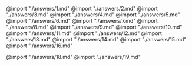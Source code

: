 @import "./answers/1.md"
@import "./answers/2.md"
@import "./answers/3.md"
@import "./answers/4.md"
@import "./answers/5.md"
@import "./answers/6.md"
@import "./answers/7.md"
@import "./answers/8.md"
@import "./answers/9.md"
@import "./answers/10.md"
@import "./answers/11.md"
@import "./answers/12.md"
@import "./answers/13.md"
@import "./answers/14.md"
@import "./answers/15.md"
@import "./answers/16.md"

@import "./answers/18.md"
@import "./answers/19.md"
